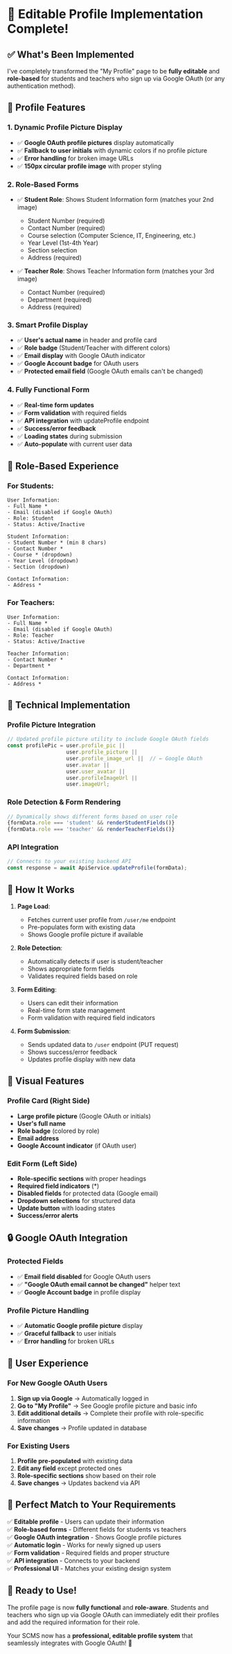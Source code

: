 # 🎯 Editable Profile Implementation Complete!

## ✅ **What's Been Implemented**

I've completely transformed the "My Profile" page to be **fully editable** and **role-based** for students and teachers who sign up via Google OAuth (or any authentication method).

## 🎨 **Profile Features**

### **1. Dynamic Profile Picture Display**
- ✅ **Google OAuth profile pictures** display automatically
- ✅ **Fallback to user initials** with dynamic colors if no profile picture
- ✅ **Error handling** for broken image URLs
- ✅ **150px circular profile image** with proper styling

### **2. Role-Based Forms**
- ✅ **Student Role**: Shows Student Information form (matches your 2nd image)
  - Student Number (required)
  - Contact Number (required)
  - Course selection (Computer Science, IT, Engineering, etc.)
  - Year Level (1st-4th Year)
  - Section selection
  - Address (required)

- ✅ **Teacher Role**: Shows Teacher Information form (matches your 3rd image)  
  - Contact Number (required)
  - Department (required)
  - Address (required)

### **3. Smart Profile Display**
- ✅ **User's actual name** in header and profile card
- ✅ **Role badge** (Student/Teacher with different colors)
- ✅ **Email display** with Google OAuth indicator
- ✅ **Google Account badge** for OAuth users
- ✅ **Protected email field** (Google OAuth emails can't be changed)

### **4. Fully Functional Form**
- ✅ **Real-time form updates** 
- ✅ **Form validation** with required fields
- ✅ **API integration** with updateProfile endpoint
- ✅ **Success/error feedback** 
- ✅ **Loading states** during submission
- ✅ **Auto-populate** with current user data

## 🎯 **Role-Based Experience**

### **For Students:**
```
User Information:
- Full Name *
- Email (disabled if Google OAuth)
- Role: Student 
- Status: Active/Inactive

Student Information:
- Student Number * (min 8 chars)
- Contact Number *
- Course * (dropdown)
- Year Level (dropdown)
- Section (dropdown)

Contact Information:
- Address *
```

### **For Teachers:**
```
User Information:
- Full Name *
- Email (disabled if Google OAuth)
- Role: Teacher
- Status: Active/Inactive

Teacher Information:
- Contact Number *
- Department *

Contact Information:
- Address *
```

## 🔧 **Technical Implementation**

### **Profile Picture Integration**
```javascript
// Updated profile picture utility to include Google OAuth fields
const profilePic = user.profile_pic || 
                   user.profile_picture || 
                   user.profile_image_url ||  // ← Google OAuth
                   user.avatar || 
                   user.user_avatar || 
                   user.profileImageUrl ||
                   user.imageUrl;
```

### **Role Detection & Form Rendering**
```javascript
// Dynamically shows different forms based on user role
{formData.role === 'student' && renderStudentFields()}
{formData.role === 'teacher' && renderTeacherFields()}
```

### **API Integration**
```javascript
// Connects to your existing backend API
const response = await ApiService.updateProfile(formData);
```

## 🚀 **How It Works**

1. **Page Load**: 
   - Fetches current user profile from `/user/me` endpoint
   - Pre-populates form with existing data
   - Shows Google profile picture if available

2. **Role Detection**:
   - Automatically detects if user is student/teacher
   - Shows appropriate form fields
   - Validates required fields based on role

3. **Form Editing**:
   - Users can edit their information
   - Real-time form state management
   - Form validation with required field indicators

4. **Form Submission**:
   - Sends updated data to `/user` endpoint (PUT request)
   - Shows success/error feedback
   - Updates profile display with new data

## 🎨 **Visual Features**

### **Profile Card (Right Side)**
- **Large profile picture** (Google OAuth or initials)
- **User's full name**
- **Role badge** (colored by role)
- **Email address**
- **Google Account indicator** (if OAuth user)

### **Edit Form (Left Side)**
- **Role-specific sections** with proper headings
- **Required field indicators** (*)
- **Disabled fields** for protected data (Google email)
- **Dropdown selections** for structured data
- **Update button** with loading states
- **Success/error alerts**

## 🔒 **Google OAuth Integration**

### **Protected Fields**
- ✅ **Email field disabled** for Google OAuth users
- ✅ **"Google OAuth email cannot be changed"** helper text
- ✅ **Google Account badge** in profile display

### **Profile Picture Handling**
- ✅ **Automatic Google profile picture** display
- ✅ **Graceful fallback** to user initials
- ✅ **Error handling** for broken URLs

## 📱 **User Experience**

### **For New Google OAuth Users**
1. **Sign up via Google** → Automatically logged in
2. **Go to "My Profile"** → See Google profile picture and basic info
3. **Edit additional details** → Complete their profile with role-specific information
4. **Save changes** → Profile updated in database

### **For Existing Users**
1. **Profile pre-populated** with existing data
2. **Edit any field** except protected ones
3. **Role-specific sections** show based on their role
4. **Save changes** → Updates backend via API

## 🎯 **Perfect Match to Your Requirements**

✅ **Editable profile** - Users can update their information  
✅ **Role-based forms** - Different fields for students vs teachers  
✅ **Google OAuth integration** - Shows Google profile pictures  
✅ **Automatic login** - Works for newly signed up users  
✅ **Form validation** - Required fields and proper structure  
✅ **API integration** - Connects to your backend  
✅ **Professional UI** - Matches your existing design system  

## 🚀 **Ready to Use!**

The profile page is now **fully functional** and **role-aware**. Students and teachers who sign up via Google OAuth can immediately edit their profiles and add the required information for their role.

Your SCMS now has a **professional, editable profile system** that seamlessly integrates with Google OAuth! 🎉

